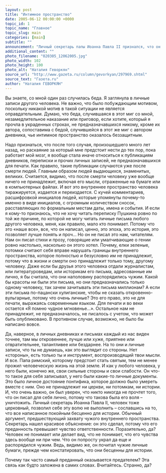 ```yaml
---
layout: post
title: "Интимное пространство"
date: 2005-06-12 00:00:00 +0000
topic_id: 1
topic_name: "Главное"
topic_slug: main
categories: [main]
subtitle: ""
announcement: "Личный секретарь папы Иоанна Павла II признался, что он не уничтожил личные документы и заметки покойного понтифика, вопреки воле последнего. Но ведь почему-то же папа просил их уничтожить…"
additional_content: ""
photo_filename: "020305_12062005.jpg"
photo_width: 102
photo_height: 100
photo_alt: "Наталия Геворкян"
source_url: "http://www.gazeta.ru/column/gevorkyan/297969.shtml"
source_text: "Газета.ru"
author: "Наталия ГЕВОРКЯН"
---
```

Вы знаете, со мной один раз случилась беда. Я заглянула в личные записи другого человека. Не важно, что было побуждающим мотивом, поскольку никакой мотив в такой ситуации не является оправдательным. Думаю, что беда, случившаяся в этот миг со мной, незамедлительное наказание или приговор, если хотите, который я прочла в украденных строках, не предназначавшихся никому, кроме их автора, сопоставима с бедой, случившейся в этот же миг с автором дневника, чье интимное пространство оказалось беззащитным.

Надо признаться, что после того случая, произошедшего много лет назад, но раскаяние за который мне предстоит нести до тех пор, пока работает мой мозг, я вообще стала иначе относиться к публикациям дневников, переписки и прочих личных записей, не предназначавшихся для печати. Как правило, такие публикации случаются уже после смерти людей. Главным образом людей выдающихся, знаменитых, великих. Считается, видимо, что после смерти человеку уже вообще ничего не принадлежит, включая его мысли, отраженные на бумаге или в компьютерных файлах. И вот это внутреннее пространство человека тиражируется, издается и переиздается. С кучей комментариев, расшифровкой инициалов людей, которые упомянуты почему-то именно в виде инициалов, с огромным количеством сносок, расставляющих по формальным местам даты, имена и события. И если я кому-то признаюсь, что не хочу читать переписку Пушкина ровно по той же причине, по которой не могу читать личные письма любого другого человека, меня, как правило, мало кто понимает. Потому что это «наше все», все, что он написал, ценно, это эпоха, это история, это позволяет лучше понять и проч… Но он не писал это нам, читателям. Нам он писал стихи и прозу, говорящие или умалчивающие о гении ровно настолько, насколько он этого хотел. Почему, елки зеленые, потомки считают себя вправе нарушать границы внутреннего пространства, которое полностью и безусловно им не принадлежит, потому что в жизни и смерти оно принадлежит только тому, другому человеку. Даже если бы друзья этого человека отдали журналистам, или литературоведам, или историкам его письма, адресованные им лично, я бы считала, что они наполовину распорядились чужим. Какой бы красоты ни были эти письма, но они предназначались только одному человеку, так зачем зачитывать эти письма миллионам? А если эти письма по-пацански хулиганские, чтобы не сказать откровенно-вульгарные, потому что очень личные? Это его право, это не для печати, выражаясь современным языком. Для печати и во веки остается «Я помню чудное мгновенье…». Остальное нам не принадлежит, не предназначалось, не писалось с учетом, что может быть опубликовано. В противном случае, возможно, не было бы написано вовсе.

Да, наверное, в личных дневниках и письмах каждый из нас виден точнее, там мы откровеннее, лучше или хуже, приятнее или отвратительнее, талантливее или бездарнее. На то они и личные записи, что ты не думаешь, как это выглядит со стороны. Нет «стороны», есть только ты и инструмент, воспроизводящий твои мысли. И все. Папа римский, которому предстоит стать святым, тем не менее прожил человеческую жизнь на этой земле. И как у любого человека, у него были, конечно же, свои сильные стороны и свои слабости. Он что-то такое для себя записывал, у него были какие-то личные документы. Это было личное достояние понтифика, которое должно было умереть вместе с ним. Оно не принадлежит ни церкви, ни потомкам, ни истории. И, что очень важно, он был уверен, что никто никогда не прочтет того, что он писал для себя лично, потому что такова была его воля – уничтожить. Личный секретарь Иоанна Павла II, человек тоже церковный, позволил себе эту волю не выполнить – сославшись на то, что все написанное покойным бесценно для истории. Обычный аргумент, предшествующий захвату чужого внутреннего пространства. Секретарь нашел красивое объяснение: он это сделал, потому что его преданность превышает чувство ответственности. Поразительно, да? Человек не понимает или делает вид, что не понимает, что его чувства здесь вообще ни при чем. Что он попросту украл да еще и распорядился чужим. Ведь, видимо же, он почитал чужие личные бумаги, прежде чем констатировать, что они бесценны для истории.

Почему так часто самый преданный оказывается предателем? Эта связь как будто заложена в самих словах. Вчитайтесь. Странно, да?
